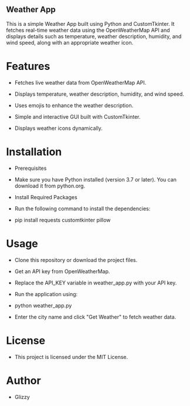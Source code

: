 ## Weather App

This is a simple Weather App built using Python and CustomTkinter. It fetches real-time weather data using the OpenWeatherMap API and displays details such as temperature, weather description, humidity, and wind speed, along with an appropriate weather icon.

# Features

- Fetches live weather data from OpenWeatherMap API.

- Displays temperature, weather description, humidity, and wind speed.

- Uses emojis to enhance the weather description.

- Simple and interactive GUI built with CustomTkinter.

- Displays weather icons dynamically.

# Installation

- Prerequisites

- Make sure you have Python installed (version 3.7 or later). You can download it from python.org.

- Install Required Packages

- Run the following command to install the dependencies:

- pip install requests customtkinter pillow

# Usage

- Clone this repository or download the project files.

- Get an API key from OpenWeatherMap.

- Replace the API_KEY variable in weather_app.py with your API key.

- Run the application using:

- python weather_app.py

- Enter the city name and click "Get Weather" to fetch weather data.

# License

- This project is licensed under the MIT License.

# Author

- Glizzy

